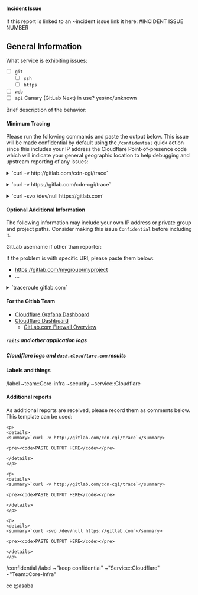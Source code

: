 
#### Incident Issue

If this report is linked to an ~incident issue link it here: #INCIDENT ISSUE NUMBER

## General Information

What service is exhibiting issues:

- [ ] `git`
  - [ ] `ssh`
  - [ ] `https`
- [ ] `web`
- [ ] `api`
Canary (GitLab Next) in use? yes/no/unknown

Brief description of the behavior:

#### Minimum Tracing

Please run the following commands and paste the output below. This issue will
be made confidential by default using the `/confidential` quick action since
this includes your IP address the Cloudflare Point-of-presence code which will
indicate your general geographic location to help debugging and upstream
reporting of any issues:

<p>
<details>
<summary>`curl -v http://gitlab.com/cdn-cgi/trace`</summary>

<pre><code>PASTE OUTPUT HERE</code></pre>

</details>
</p>

<p>
<details>
<summary>`curl -v https://gitlab.com/cdn-cgi/trace`</summary>

<pre><code>PASTE OUTPUT HERE</code></pre>

</details>
</p>

<p>
<details>
<summary>`curl -svo /dev/null https://gitlab.com`</summary>

<pre><code>PASTE OUTPUT HERE</code></pre>

</details>
</p>

#### Optional Additional Information

The following information may include your own IP address or private group
and project paths. Consider making this issue `Confidential` before including it.


GitLab username if other than reporter:


If the problem is with specific URI, please paste them below:

- https://gitlab.com/mygroup/myproject
- ...


<p>
<details>
<summary>`traceroute gitlab.com`</summary>

<pre><code>PASTE OUTPUT HERE</code></pre>

</details>
</p>

#### For the Gitlab Team

- [Cloudflare Grafana Dashboard](https://dashboards.gitlab.net/d/sPqgMv9Zk/cloudflare-traffic-overview?orgId=1&refresh=30s)
- [Cloudflare Dashboard](https://dash.cloudflare.com)
  - [GitLab.com Firewall Overview](https://dash.cloudflare.com/852e9d53d0f8adbd9205389356f2303d/gitlab.com/firewall)

##### `rails` and other application logs

<!-- Link to elastic short urls here -->

##### Cloudflare logs and `dash.cloudflare.com` results

<!-- -->


#### Labels and things


/label ~team::Core-infra ~security ~service::Cloudflare


#### Additional reports

As additional reports are received, please record them as comments below. This
template can be used:

```
<p>
<details>
<summary>`curl -v http://gitlab.com/cdn-cgi/trace`</summary>

<pre><code>PASTE OUTPUT HERE</code></pre>

</details>
</p>

<p>
<details>
<summary>`curl -v http://gitlab.com/cdn-cgi/trace`</summary>

<pre><code>PASTE OUTPUT HERE</code></pre>

</details>
</p>

<p>
<details>
<summary>`curl -svo /dev/null https://gitlab.com`</summary>

<pre><code>PASTE OUTPUT HERE</code></pre>

</details>
</p>
```

/confidential
/label ~"keep confidential" ~"Service::Cloudflare" ~"Team::Core-Infra"

cc @asaba

